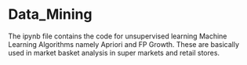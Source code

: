 # Data_Mining
The ipynb file contains the code for unsupervised learning Machine Learning Algorithms namely Apriori and FP Growth.
These are basically used in market basket analysis in super markets and retail stores.
